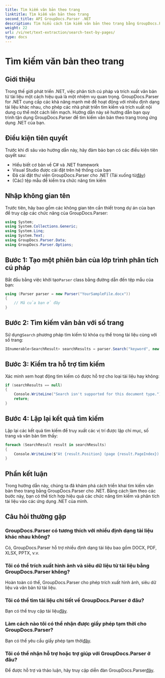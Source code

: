 ```yaml
---
title: Tìm kiếm văn bản theo trang
linktitle: Tìm kiếm văn bản theo trang
second_title: API GroupDocs.Parser .NET
description: Tìm hiểu cách tìm kiếm văn bản theo trang bằng GroupDocs.Parser cho .NET. Trích xuất nội dung cụ thể một cách hiệu quả từ các tài liệu trong ứng dụng .NET của bạn.
weight: 22
url: /vi/net/text-extraction/search-text-by-pages/
type: docs
---
```

# Tìm kiếm văn bản theo trang

## Giới thiệu
Trong thế giới phát triển .NET, việc phân tích cú pháp và trích xuất văn bản từ tài liệu một cách hiệu quả là một nhiệm vụ quan trọng. GroupDocs.Parser for .NET cung cấp các khả năng mạnh mẽ để hoạt động với nhiều định dạng tài liệu khác nhau, cho phép các nhà phát triển tìm kiếm và trích xuất nội dung cụ thể một cách liền mạch. Hướng dẫn này sẽ hướng dẫn bạn quy trình tận dụng GroupDocs.Parser để tìm kiếm văn bản theo trang trong ứng dụng .NET của bạn.
## Điều kiện tiên quyết
Trước khi đi sâu vào hướng dẫn này, hãy đảm bảo bạn có các điều kiện tiên quyết sau:
- Hiểu biết cơ bản về C# và .NET framework
- Visual Studio được cài đặt trên hệ thống của bạn
-  Đã cài đặt thư viện GroupDocs.Parser cho .NET (Tải xuống từ[đây](https://releases.groupdocs.com/parser/net/))
- (Các) tệp mẫu để kiểm tra chức năng tìm kiếm
## Nhập không gian tên
Trước tiên, hãy bao gồm các không gian tên cần thiết trong dự án của bạn để truy cập các chức năng của GroupDocs.Parser:
```csharp
using System;
using System.Collections.Generic;
using System.Linq;
using System.Text;
using GroupDocs.Parser.Data;
using GroupDocs.Parser.Options;
```
## Bước 1: Tạo một phiên bản của lớp trình phân tích cú pháp
 Bắt đầu bằng việc khởi tạo`Parser` class bằng đường dẫn đến tệp mẫu của bạn:
```csharp
using (Parser parser = new Parser("YourSampleFile.docx"))
{
    // Mã của bạn ở đây
}
```
## Bước 2: Tìm kiếm văn bản với số trang
 Sử dụng`Search` phương pháp tìm kiếm từ khóa cụ thể trong tài liệu cùng với số trang:
```csharp
IEnumerable<SearchResult> searchResults = parser.Search("keyword", new SearchOptions(false, false, false, true));
```
## Bước 3: Kiểm tra hỗ trợ tìm kiếm
Xác minh xem hoạt động tìm kiếm có được hỗ trợ cho loại tài liệu hay không:
```csharp
if (searchResults == null)
{
    Console.WriteLine("Search isn't supported for this document type.");
    return;
}
```
## Bước 4: Lặp lại kết quả tìm kiếm
Lặp lại các kết quả tìm kiếm để truy xuất các vị trí được lập chỉ mục, số trang và văn bản tìm thấy:
```csharp
foreach (SearchResult result in searchResults)
{
    Console.WriteLine($"At {result.Position} (page {result.PageIndex}): {result.Text}");
}
```
## Phần kết luận
Trong hướng dẫn này, chúng ta đã khám phá cách triển khai tìm kiếm văn bản theo trang bằng GroupDocs.Parser cho .NET. Bằng cách làm theo các bước này, bạn có thể tích hợp hiệu quả các chức năng tìm kiếm và phân tích tài liệu vào các ứng dụng .NET của mình.

## Câu hỏi thường gặp
### GroupDocs.Parser có tương thích với nhiều định dạng tài liệu khác nhau không?
Có, GroupDocs.Parser hỗ trợ nhiều định dạng tài liệu bao gồm DOCX, PDF, XLSX, PPTX, v.v.
### Tôi có thể trích xuất hình ảnh và siêu dữ liệu từ tài liệu bằng GroupDocs.Parser không?
Hoàn toàn có thể, GroupDocs.Parser cho phép trích xuất hình ảnh, siêu dữ liệu và văn bản từ tài liệu.
### Tôi có thể tìm tài liệu chi tiết về GroupDocs.Parser ở đâu?
 Bạn có thể truy cập tài liệu[đây](https://tutorials.groupdocs.com/parser/net/).
### Làm cách nào tôi có thể nhận được giấy phép tạm thời cho GroupDocs.Parser?
 Bạn có thể yêu cầu giấy phép tạm thời[đây](https://purchase.groupdocs.com/temporary-license/).
### Tôi có thể nhận hỗ trợ hoặc trợ giúp với GroupDocs.Parser ở đâu?
 Để được hỗ trợ và thảo luận, hãy truy cập diễn đàn GroupDocs.Parser[đây](https://forum.groupdocs.com/c/parser/17).